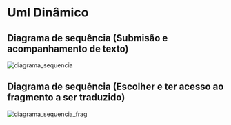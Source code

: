 # Uml Dinâmico

## Diagrama de sequência (Submisão e acompanhamento de texto)
![diagrama_sequencia](https://i.imgur.com/o1aY6dG.png)

## Diagrama de sequência (Escolher e ter acesso ao fragmento a ser traduzido)
![diagrama_sequencia_frag](https://i.imgur.com/QjTVzM7.png)
